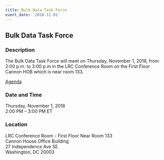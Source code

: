 ```yaml
---
title: Bulk Data Task Force
event_date: '2018-11-01'
---
```


## Bulk Data Task Force

### Description
The Bulk Data Task Force will meet on Thursday, November 1, 2018, from 2:00 p.m. to 3:00 p.m in the LRC Conference Room on the First Floor Cannon HOB which is near room 133. 

[Agenda](https://usgpo.github.io/innovation/events/2018-11-01-BDTF-Agenda.pdf)


### Date and Time
Thursday, November 1, 2018  
2:00 PM – 3:00 PM ET

### Location
LRC Conference Room - First Floor Near Room 133  
Cannon House Office Building  
27 Independence Ave SE  
Washington, DC 20003  
